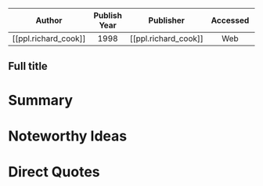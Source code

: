 

| Author | Publish Year | Publisher | Accessed | Link |
| :-------: | :------------:|:------------:|:------:| :---: |
| [[ppl.richard_cook]] | 1998 | [[ppl.richard_cook]] | Web | https://how.complexsystems.fail/ |

## Full title

# Summary

# Noteworthy Ideas

# Direct Quotes
